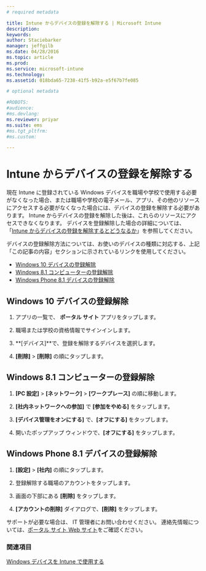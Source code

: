 ```yaml
---
# required metadata

title: Intune からデバイスの登録を解除する | Microsoft Intune
description:
keywords:
author: Staciebarker
manager: jeffgilb
ms.date: 04/28/2016
ms.topic: article
ms.prod:
ms.service: microsoft-intune
ms.technology:
ms.assetid: 018bda65-7238-41f5-b92a-e5f67b7fe085

# optional metadata

#ROBOTS:
#audience:
#ms.devlang:
ms.reviewer: priyar
ms.suite: ems
#ms.tgt_pltfrm:
#ms.custom:

---
```



# Intune からデバイスの登録を解除する

現在 Intune に登録されている Windows デバイスを職場や学校で使用する必要がなくなった場合、または職場や学校の電子メール、アプリ、その他のリソースにアクセスする必要がなくなった場合には、デバイスの登録を解除する必要があります。 Intune からデバイスの登録を解除した後は、これらのリソースにアクセスできなくなります。 デバイスを登録解除した場合の詳細については、「[Intune からデバイスの登録を解除するとどうなるか](what-happens-if-you-unenroll-your-device-from-intune-windows.md)」を参照してください。

デバイスの登録解除方法については、お使いのデバイスの種類に対応する、上記「この記事の内容」セクションに示されているリンクを使用してください。

-   [Windows 10 デバイスの登録解除](#unenroll-your-windows-10-device)
-   [Windows 8.1 コンピューターの登録解除](#unenroll-your-windows-8-1-computer)
-   [Windows Phone 8.1 デバイスの登録解除](#unenroll-your-windows-phone-8-1-device)

## Windows 10 デバイスの登録解除

1.  アプリの一覧で、 **ポータル サイト** アプリをタップします。

2.  職場または学校の資格情報でサインインします。

3.  **[デバイス]**で、登録を解除するデバイスを選択します。

4.  **[削除]** &gt; **[削除]** の順にタップします。

## Windows 8.1 コンピューターの登録解除

1.  **[PC 設定]** &gt; **[ネットワーク]** &gt; **[ワークプレース]** の順に移動します。

2.  **[社内ネットワークへの参加]** で **[参加をやめる]** をタップします。

3.  **[デバイス管理をオンにする]** で、**[オフにする]** をタップします。

4.  開いたポップアップ ウィンドウで、**[オフにする]** をタップします。

## Windows Phone 8.1 デバイスの登録解除

1.  **[設定]** &gt; **[社内]** の順にタップします。

2.  登録解除する職場のアカウントをタップします。

3.  画面の下部にある **[削除]** をタップします。

4.  **[アカウントの削除]** ダイアログで、**[削除]** をタップします。

サポートが必要な場合は、 IT 管理者にお問い合わせください。 連絡先情報については、[ポータル サイト Web サイト](http://portal.manage.microsoft.com)をご確認ください。

### 関連項目
[Windows デバイスを Intune で使用する](using-your-windows-device-with-intune.md)

<!--HONumber=Jun16_HO2-->


